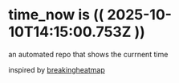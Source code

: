 # time_now is (( 2025-10-10T14:15:00.753Z ))

an automated repo that shows the currnent time

inspired by [breakingheatmap](https://github.com/breakingheatmap/breakingheatmap)